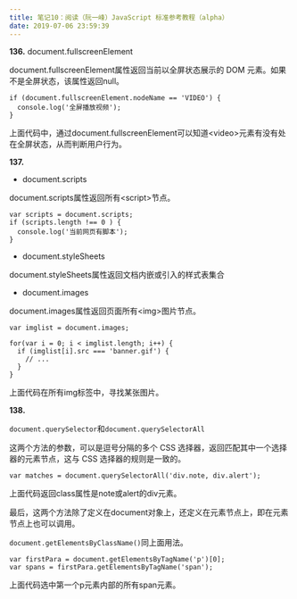 ```yaml
---
title: 笔记10：阅读（阮一峰）JavaScript 标准参考教程（alpha）
date: 2019-07-06 23:59:39
---
```


**136.**  document.fullscreenElement

document.fullscreenElement属性返回当前以全屏状态展示的 DOM 元素。如果不是全屏状态，该属性返回null。
```
if (document.fullscreenElement.nodeName == 'VIDEO') {
  console.log('全屏播放视频');
}
```
上面代码中，通过document.fullscreenElement可以知道&lt;video&gt;元素有没有处在全屏状态，从而判断用户行为。

**137.** 
- document.scripts

document.scripts属性返回所有&lt;script&gt;节点。
```
var scripts = document.scripts;
if (scripts.length !== 0 ) {
  console.log('当前网页有脚本');
}
```
- document.styleSheets

document.styleSheets属性返回文档内嵌或引入的样式表集合

- document.images

document.images属性返回页面所有&lt;img&gt;图片节点。
```
var imglist = document.images;

for(var i = 0; i < imglist.length; i++) {
  if (imglist[i].src === 'banner.gif') {
    // ...
  }
}
```
上面代码在所有img标签中，寻找某张图片。

**138.**

<code>document.querySelector</code>和<code>document.querySelectorAll</code>

这两个方法的参数，可以是逗号分隔的多个 CSS 选择器，返回匹配其中一个选择器的元素节点，这与 CSS 选择器的规则是一致的。
```
var matches = document.querySelectorAll('div.note, div.alert');
```
上面代码返回class属性是note或alert的div元素。

最后，这两个方法除了定义在document对象上，还定义在元素节点上，即在元素节点上也可以调用。

<code>document.getElementsByClassName()</code>同上面用法。
```
var firstPara = document.getElementsByTagName('p')[0];
var spans = firstPara.getElementsByTagName('span');
```
上面代码选中第一个p元素内部的所有span元素。

